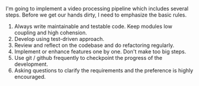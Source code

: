 I'm going to implement a video processing pipeline which includes several steps.
Before we get our hands dirty, I need to emphasize the basic rules.
1. Always write maintainable and testable code. Keep modules low coupling and high cohension.
2. Develop using test-driven approach.
3. Review and reflect on the codebase and do refactoring regularly. 
4. Implement or enhance features one by one. Don't make too big steps.
5. Use git / github frequently to checkpoint the progress of the development.
6. Asking questions to clarify the requirements and the preference is highly encouraged.